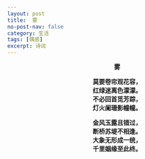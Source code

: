 ```yaml
---
layout: post
title:  雾
no-post-nav: false
category: 生活
tags: [偶感]
excerpt: 诗词
---
```


**<center>雾</center>**

**<center>莫要卷帘观花容，</center>**
**<center>红绿迷离色濛濛。</center>**
**<center>不必回首觅芳踪，</center>**
**<center>灯火阑珊影幢幢。</center>**

**<center>金风玉露且错过，</center>**
**<center>断桥苏堤不相逢。</center>**
**<center>大象无形成一统，</center>**
**<center>千里姻缘至此终。</center>**